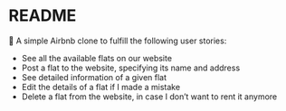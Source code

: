 # README

🏡 A simple Airbnb clone to fulfill the following user stories:

- See all the available flats on our website
- Post a flat to the website, specifying its name and address
- See detailed information of a given flat
- Edit the details of a flat if I made a mistake
- Delete a flat from the website, in case I don’t want to rent it anymore
